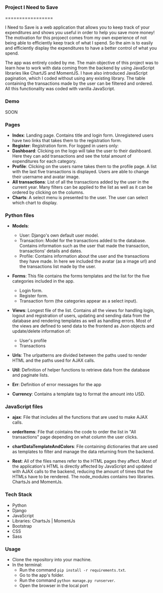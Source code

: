 ### Project I Need to Save
=================

I Need to Save is a web application that allows you to keep track of your expenditures and shows you useful
in order to help you save more money!
The motivation for this projoect comes from my own experience of not being able to efficiently keep track of what I spend. So the aim is to easily and efficiently display the expenditures to have a better control of what you spend.

The app was entirely coded by me. The main objective of this project was to learn how to work with data coming from the backend by using JavaScript libraries like ChartJS and MomentJS. 
I have also introduced JavaScript pagination, which I coded without using any existing library. 
The table containing the transactions made by the user can be filtered and ordered. All this functionality was coded with vanilla JavaScript.

### **Demo**
SOON

### **Pages**
- **Index**: Landing page. Contains title and login form. Unregistered users have two links that takes them to the registration form.
- **Register**: Registration form.
For logged in users only:
- **Dashboard**: Clicking on the logo will take the user to their dashboard. Here they can add transactions and see the total amount of expenditures for each category.
- **Profile**: Clicking on the users name takes them to the profile page. A list with the last five transactions is displayed. Users are able to change their username and avatar image.
- **All transactions**: List of all the transactions added by the user in the current year. Many filters can be applied to the list as well as it can be ordered by clicking on the columns.
- **Charts**: A select menu is presented to the user. The user can select which chart to display.

### **Python files**
- **Models**:
    - User: Django's own default user model.
    - Transaction: Model for the transactions added to the database. Contains information such as the user that made the transaction, transactions' details and dates.
    - Profile: Contains information about the user and the transactions they have made. In here we included the avatar (as a image url) and the transactions list made by the user.

- **Forms**:
This file contains the forms templates and the list for the five categories included in the app.
    - Login form.
    - Register form.
    - Transaction form (the categories appear as a select input).

- **Views**:
Longest file of the list. Contains all the views for handling login, logout and registration of users, updating and sending data from the database and rendering templates as well as handling errors.
Most of the views are defined to send data to the frontend as Json objects and update/delete information of:
    - User's profile
    - Transactions


- **Urls**:
The urlpatterns are divided between the paths used to render HTML and the paths used for AJAX calls.

- **Util**:
Definition of helper functions to retrieve data from the database and paginate lists.

- **Err**:
Definition of error messages for the app

- **Currency**:
Contains a template tag to format the amount into USD.

### **JavaScript files**
- **ajax**:
File that includes all the functions that are used to make AJAX calls.

- **orderItems**:
File that cointains the code to order the list in "All transactions" page depending on what column the user clicks.

- **chartDataTemplateAndColors**:
File containing dictionaries that are used as templates to filter and manage the data returning from the backend.

- **Rest**:
All of the files names refer to the HTML pages they affect. Most of the application's HTML is directly affected by JavaScript and updated with AJAX calls to the backend, reducing the amount of times that the HTMLs have to be rendered.
The node_modules contains two libraries. ChartsJs and MomentJs.

### **Tech Stack**
- Python
- Django
- JavaScript
- Libraries: ChartsJs | MomentJs
- Bootstrap
- CSS
- Sass

### **Usage**
- Clone the repository into your machine.
- In the terminal:
    - Run the command `pip install -r requirements.txt`.
    - Go to the app's folder.
    - Run the command `python manage.py runserver`.
    - Open the browser in the local port
